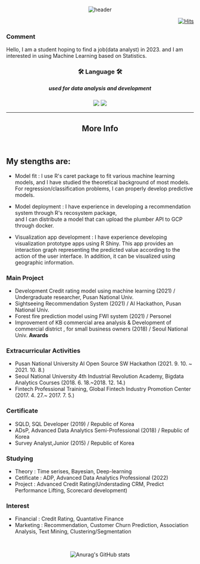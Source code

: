 <br>

<div align = center>
  
![header](https://capsule-render.vercel.app/api?type=soft&color=auto&height=150&section=header&text=smldlyst&fontSize=70&animation=twinkling)

</div>

<div align=right>
  
[![Hits](https://hits.seeyoufarm.com/api/count/incr/badge.svg?url=https%3A%2F%2Fgithub.com%2Fsmldlyst%2F&count_bg=%2379C83D&title_bg=%23555555&icon=&icon_color=%23E7E7E7&title=hits&edge_flat=false)](https://github.com/smldlyst)

</div>


### Comment
Hello, I am a student hoping to find a job(data analyst) in 2023. and I am interested in using Machine Learning based on Statistics.

<div align = center>
  <h3> 🛠 Language 🛠 </h3>
  <h5> used for data analysis and development  </h5>
<img src="https://img.shields.io/badge/Python-3776AB?style=flat-square&logo=Python&logoColor=yellow"/></a>
<img src="https://img.shields.io/badge/R-276DC3?style=flat-square&logo=R&logoColor=blue"/></a>
</div>

<hr>

<h2 align="center"> More Info </h2>

<br>

## **My stengths are:**

  + Model fit
: I use R's caret package to fit various machine learning models, and I have studied the theoretical background of most models. For regression/classification problems, I can properly develop predictive models.

  + Model deployment
: I have experience in developing a recommendation system through R's recosystem package,  
and I can distribute a model that can upload the plumber API to GCP through docker.

  + Visualization app development
: I have experience developing visualization prototype apps using R Shiny. This app provides an interaction graph representing the predicted value according to the action of the user interface. In addition, it can be visualized using geographic information.

### Main Project
- Development Credit rating model using machine learning (2021) / Undergraduate researcher, Pusan National Univ.
- Sightseeing Recommendation System (2021) / AI Hackathon, Pusan National Univ.
- Forest fire prediction model using FWI system (2021) / Personel
- Improvement of KB commercial area analysis & Development of commercial district , for small business owners (2018) / Seoul National Univ. **Awards**

### Extracurricular Activities
- Pusan National University AI Open Source SW Hackathon (2021. 9. 10. ~ 2021. 10. 8.)
- Seoul National University 4th Industrial Revolution Academy, Bigdata Analytics Courses (2018. 6. 18.~2018. 12. 14.)
- Fintech Professional Training, Global Fintech Industry Promotion Center (2017. 4. 27.~ 2017. 7. 5.) 

### Certificate
- SQLD, SQL Developer (2019) / Republic of Korea  
- ADsP, Advanced Data Analytics Semi-Professional (2018) / Republic of Korea  
- Survey Analyst,Junior (2015) / Republic of Korea

### Studying 
- Theory : Time serises, Bayesian, Deep-learning
- Cetificate : ADP, Advanced Data Analytics Professional (2022)
- Project : Advanced Credit Rating(Understading CRM, Predict Performance Lifting, Scorecard development)

### Interest
- Financial : Credit Rating, Quantative Finance
- Marketing : Recommendation, Customer Churn Prediction, Association Analysis, Text Mining, Clustering/Segmentation

</br>
</hr>

<div align = center>
  
  ![Anurag's GitHub stats](https://github-readme-stats.vercel.app/api?username=smldlyst&show_icons=true&theme=radical)
  
</div>
 
</br>
